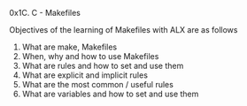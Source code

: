 0x1C. C - Makefiles

Objectives of the learning of Makefiles with ALX are as follows
1. What are make, Makefiles
2. When, why and how to use Makefiles
3. What are rules and how to set and use them
4. What are explicit and implicit rules
5. What are the most common / useful rules
6. What are variables and how to set and use them
